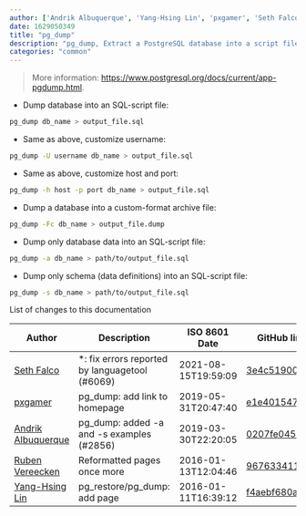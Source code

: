 ```yaml
---
author: ['Andrik Albuquerque', 'Yang-Hsing Lin', 'pxgamer', 'Seth Falco', 'Ruben Vereecken']
date: 1629050349
title: "pg_dump"
description: "pg_dump, Extract a PostgreSQL database into a script file or other archive file."
categories: "common"
---
```

> More information: <https://www.postgresql.org/docs/current/app-pgdump.html>.

- Dump database into an SQL-script file:

```bash
pg_dump db_name > output_file.sql
```

- Same as above, customize username:

```bash
pg_dump -U username db_name > output_file.sql
```

- Same as above, customize host and port:

```bash
pg_dump -h host -p port db_name > output_file.sql
```

- Dump a database into a custom-format archive file:

```bash
pg_dump -Fc db_name > output_file.dump
```

- Dump only database data into an SQL-script file:

```bash
pg_dump -a db_name > path/to/output_file.sql
```

- Dump only schema (data definitions) into an SQL-script file:

```bash
pg_dump -s db_name > path/to/output_file.sql
```
List of changes to this documentation


Author | Description | ISO 8601 Date | GitHub link
------|-----|-----|-----
[Seth Falco](mailto:seth@falco.fun) | *: fix errors reported by languagetool (#6069) | 2021-08-15T19:59:09 | [3e4c519004a4](https://github.com/tldr-pages/tldr/commit/3e4c519004a471c861cdc609fd7239ee3355671c)
[pxgamer](mailto:owzie123@gmail.com) | pg_dump: add link to homepage | 2019-05-31T20:47:40 | [e1e401547c5e](https://github.com/tldr-pages/tldr/commit/e1e401547c5e3e39f1b263630c0d50d1568bfa00)
[Andrik Albuquerque](mailto:andrik.albuquerque@gmail.com) | pg_dump: added -a and -s examples (#2856) | 2019-03-30T22:20:05 | [0207fe045a17](https://github.com/tldr-pages/tldr/commit/0207fe045a171443baeef56ae0ae45cb14ef4774)
[Ruben Vereecken](mailto:rubenvereecken@gmail.com) | Reformatted pages once more | 2016-01-13T12:04:46 | [967633411984](https://github.com/tldr-pages/tldr/commit/9676334119847078e5e05fec393a3fe36991dbc2)
[Yang-Hsing Lin](mailto:yanghsing.lin@gmail.com) | pg_restore/pg_dump: add page | 2016-01-11T16:39:12 | [f4aebf680ad9](https://github.com/tldr-pages/tldr/commit/f4aebf680ad90363fd7d65fa4258a47cffb8bd60)

